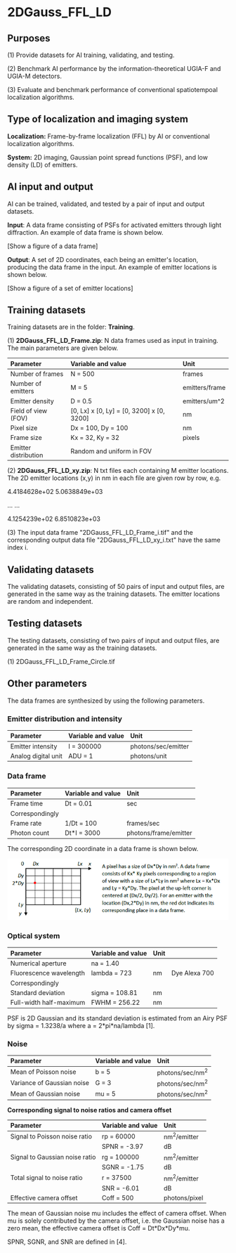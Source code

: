 # 2DGauss_FFL_LD

## Purposes
(1) Provide datasets for AI training, validating, and testing.

(2) Benchmark AI performance by the information-theoretical UGIA-F and UGIA-M detectors.

(3) Evaluate and benchmark performance of conventional spatiotempoal localization algorithms. 

## Type of localization and imaging system
**Localization:** Frame-by-frame localization (FFL) by AI or conventional localization algorithms. 

**System:** 2D imaging, Gaussian point spread functions (PSF), and low density (LD) of emitters. 

## AI input and output
AI can be trained, validated, and tested by a pair of input and output datasets. 

**Input**: A data frame consisting of PSFs for activated emitters through light diffraction. An example of data frame is shown below. 

[Show a figure of a data frame]

**Output**: A set of 2D coordinates, each being an emitter's location, producing the data frame in the input. An example of emitter locations is shown below. 

[Show a figure of a set of emitter locations]

## Training datasets
Training datasets are in the folder: **Training**. 

(1) **2DGauss_FFL_LD_Frame.zip**: N data frames used as input in training. The main parameters are given below.
 
|Parameter |Variable and value| Unit|
|:-----|:-----|:-----|
|Number of frames |N = 500 |frames |
|Number of emitters |M = 5 |emitters/frame |
|Emitter density |D = 0.5|emitters/um^2|
|Field of view (FOV) |[0, Lx] x [0, Ly] = [0, 3200] x [0, 3200]|nm| 
|Pixel size |Dx = 100, Dy = 100|nm|
|Frame size |Kx = 32, Ky = 32 |pixels |
|Emitter distribution| Random and uniform in FOV| |

(2) **2DGauss_FFL_LD_xy.zip**: N txt files each containing M emitter locations. The 2D emitter locations (x,y) in nm in each file are given row by row, e.g.

4.4184628e+02   5.0638849e+03

... ...

4.1254239e+02   6.8510823e+03

(3) The input data frame "2DGauss_FFL_LD_Frame_i.tif" and the corresponding output data file "2DGauss_FFL_LD_xy_i.txt" have the same index i. 

## Validating datasets

The validating datasets, consisting of 50 pairs of input and output files, are generated in the same way as the training datasets. The emitter locations are random and independent.



## Testing datasets

The testing datasets, consisting of two pairs of input and output files, are generated in the same way as the training datasets. 

(1) 2DGauss_FFL_LD_Frame_Circle.tif







## Other parameters
The  data frames are synthesized by using the following parameters. 

### Emitter distribution and intensity 
|Parameter |Variable and value| Unit|
|:-----|:-----|:-----|
|Emitter intensity |I = 300000|photons/sec/emitter|
|Analog digital unit |ADU = 1|photons/unit|

### Data frame 
|Parameter |Variable and value| Unit|
|:-----|:-----|:-----|
|Frame time |Dt = 0.01|sec|
|Correspondingly | |
|Frame rate|1/Dt = 100|frames/sec|
|Photon count |Dt\*I = 3000|photons/frame/emitter|

The corresponding 2D coordinate in a data frame is shown below. 

![Alt text](https://github.com/SolnBenchmark/Benchmark/blob/master/2DGauss_SESF/Doc/FrameCoordinates.png)

### Optical system
|Parameter |Variable and value|Unit | |
|:-----|:-----|:-----|:-----|
|Numerical aperture |na = 1.40| | |
|Fluorescence wavelength |lambda = 723|nm|Dye Alexa 700 |
|Correspondingly| | | |
|Standard deviation |sigma = 108.81|nm| |
|Full-width half-maximum |FWHM = 256.22|nm| |

PSF is 2D Gaussian and its standard deviation is estimated from an Airy PSF by sigma = 1.3238/a where a = 2\*pi\*na/lambda [1]. 

### Noise 
|Parameter |Variable and value| Unit|
|:-----|:-----|:-----|
|Mean of Poisson noise |b = 5|photons/sec/nm<sup>2</sup>|
|Variance of Gaussian noise |G = 3|photons/sec/nm<sup>2</sup>| 
|Mean of Gaussian noise |mu = 5|photons/sec/nm<sup>2</sup>|

**Corresponding signal to noise ratios and camera offset**

|Parameter |Variable and value| Unit|
|:-----|:-----|:-----|
|Signal to Poisson noise ratio |rp = 60000|nm<sup>2</sup>/emitter|
|                             |SPNR = -3.97|dB|
|Signal to Gaussian noise ratio |rg = 100000|nm<sup>2</sup>/emitter|
|                             |SGNR = -1.75|dB|
|Total signal to noise ratio |r = 37500|nm<sup>2</sup>/emitter|
|                           |SNR = -6.01|dB|
|Effective camera offset |Coff = 500 |photons/pixel|

The mean of Gaussian noise mu includes the effect of camera offset. When mu is solely contributed by the camera offset, i.e. the Gaussian noise has a zero mean, the effective camera offset is Coff = Dt\*Dx\*Dy\*mu. 

SPNR, SGNR, and SNR are defined in [4]. 
